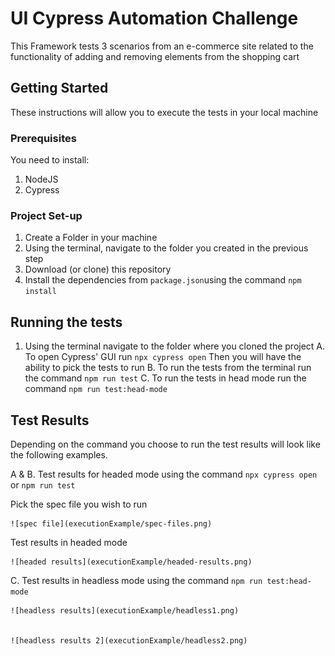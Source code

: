 # UI Cypress Automation Challenge

This Framework tests 3 scenarios from an e-commerce site related to the functionality of adding and removing elements from the shopping cart

## Getting Started

These instructions will allow you to execute the tests in your local machine

### Prerequisites

You need to install: 
1. NodeJS
2. Cypress


### Project Set-up

1. Create a Folder in your machine
2. Using the terminal, navigate to the folder you created in the previous step
3. Download (or clone) this repository
3. Install the dependencies from `package.json`using the command `npm install`

## Running the tests

1. Using the terminal navigate to the folder where you cloned the project
   A. To open Cypress' GUI run `npx cypress open` Then you will have the ability to pick the tests to run
   B. To run the tests from the terminal run the command `npm run test`
   C. To run the tests in head mode run the command `npm run test:head-mode`

## Test Results

Depending on the command you choose to run the test results will look like the following examples.

A & B. Test results for headed mode using the command `npx cypress open` or  `npm run test`

Pick the spec file you wish to run

    ![spec file](executionExample/spec-files.png)

Test results in headed mode

    ![headed results](executionExample/headed-results.png)

C. Test results in headless mode using the command `npm run test:head-mode`

    ![headless results](executionExample/headless1.png)


    ![headless results 2](executionExample/headless2.png)




